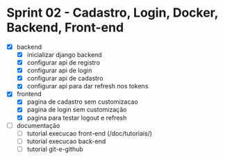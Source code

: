 # Sprint 02 - Cadastro, Login, Docker, Backend, Front-end

- [x] backend
    - [x] inicializar django backend
    - [x] configurar api de registro
    - [x] configurar api de login
    - [x] configurar api de cadastro
    - [x] configurar api para dar refresh nos tokens
- [x] frontend
    - [x] pagina de cadastro sem customizacao
    - [x] pagina de login sem customização
    - [x] pagina para testar logout e refresh
- [ ] documentação
	- [ ] tutorial execucao front-end (/doc/tutoriais/)
	- [ ] tutorial execucao back-end
	- [ ] tutorial git-e-github